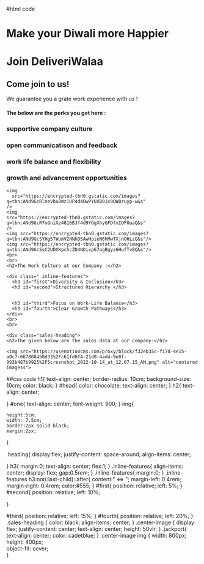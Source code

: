 
#html code
<!DOCTYPE html>
<html lang="en">
  <head>
    <meta charset="UTF-8" />
    <meta name="viewport" content="width=device-width, initial-scale=1.0" />
    <title>Document</title>
    <link rel="stylesheet" href="Task1.css" />
  </head>
  <body>
    <h1>Make your Diwali more Happier</h1>
    <h1 id="head">Join DeliveriWalaa</h1>
    <h2>Come join to us!</h2>
    <p id="one">We guarantee you a grate work experience with us !</p>
    <div class="jackport">
    <h4>The below are the perks you get here :</h4>
  </div>
    <div class="heading">
            <h3>supportive company culture</h3>
            <h3>open communicatison and feedback</h3>
            <h3>work life balance and flexibility</h3>
            <h3>growth and advancement opportunities</h3>
    </div>

    <img
      src="https://encrypted-tbn0.gstatic.com/images?q=tbn:ANd9GcRlneVbu8Wz1UP4d4OwPYUXB91x9QW0ruyp-w&s"
    />
    <img 
    src="https://encrypted-tbn0.gstatic.com/images?q=tbn:ANd9GcR7oGniXz4816BJf4d9YGgXhyGFDfxIOFOuaQ&s"
    />
    <img src="https://encrypted-tbn0.gstatic.com/images?q=tbn:ANd9GcSYHg5TWumV2HNkDSAwHpieN6hMwTXjnO6LzQ&s"/>
    <img src="https://encrypted-tbn0.gstatic.com/images?q=tbn:ANd9GcSsC2UDXKpchcZD4NDivp67ogBgyz6HufTv8Q&s"/>
    <br>
    <br>
    <h2>The Work Culture at our Company :</h2>
    
    <div class=" inline-features"> 
      <h3 id="first">Diversity & Inclusion</h3>
      <h3 id="second">Structured Hierarchy </h3>
      
      
      <h3 id="third">Focus on Work-Life Balance</h3>
      <h3 id="fourth">Clear Growth Pathways</h3>
    </div>
    <br>
    <br>
    
    <div class="sales-heading">
    <h2>The given below are the sales data at our company:</h2>
  </div>
    <div class ="center-image">
      
    <img src="https://usenotioncms.com/proxy/block/f32eb35c-f17d-4e15-a0c7-667868458d33%2Fc61fd6f4-21d0-4ad4-9e8f-093b487b9925%2FScreenshot_2022-10-14_at_12.07.15_AM.png" alt="centered imagess">
  </div>
  </body>
</html>
##css code
h1{
    text-align: center;
    border-radius: 10cm;
    background-size: 10cm;
    color: black;
}
#head{
    color: chocolate;
    text-align: center;
}
h2{
    text-align: center;
    
}
#one{
    text-align: center;
    font-weight: 900;
}
img{
    
    height:5cm;
    width: 7.5cm;
    border:2px solid black;
    margin:2px;
}

.heading{
    display:flex;
    justify-content: space-around;
    align-items: center;
     
}
h3{
    margin:0;
    text-align: center;
    flex:1;
}
.inline-features{
   align-items: center;
   display: flex;
   gap:0.5rem;
}
.inline-features{
    margin:0;
}
.inline-features h3:not(:last-child)::after{
    content:" <=> ";
    margin-left: 0.4rem;
    margin-right: 0.4rem;
    color:#555;
}
#first{
    position: relative;
  left: 5%; 
}
#second{
    position: relative;
  left: 10%; 
   
}

#third{
    position: relative;
  left: 15%; 
}
#fourth{
    position: relative;
  left: 20%; 
}
.sales-heading {
    color: black;
    align-items: center;
  }
.center-image {
    display: flex;
    justify-content: center;
    text-align: center;
    height: 50vh;
  }
  .jackport{
    text-align: center;
    color: cadetblue;
  }
  .center-image img {
    width: 800px;  
    height: 400px;  
    object-fit: cover;  
  }

